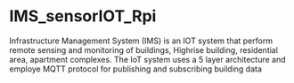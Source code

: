 # IMS_sensorIOT_Rpi
Infrastructure Management System (IMS) is an IOT system that perform remote sensing and monitoring of buildings, Highrise building, residential area, apartment complexes.  The IoT system uses a 5 layer architecture and employe MQTT protocol for publishing and subscribing building data
